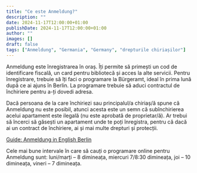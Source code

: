 ```yaml
---
title: "Ce este Anmeldung?"
description: ""
date: 2024-11-17T12:00:00+01:00
publishDate: 2024-11-17T12:00:00+01:00
author: ""
images: []
draft: false
tags: ["Anmeldung", "Germania", "Germany", "drepturile chiriașilor"]
---
```



Anmeldung este înregistrarea în oraș. Îți permite să primești un cod de identificare fiscală, un card pentru bibliotecă și acces la alte servicii. Pentru înregistrare, trebuie să îți faci o programare la Bürgeramt, ideal în prima lună după ce ai ajuns în Berlin. La programare trebuie să aduci contractul de închiriere pentru a-ți dovedi adresa.

Dacă persoana de la care închiriezi sau principalul/a chiriaș/ă spune că Anmeldung nu este posibil, atunci acesta este un semn că subînchirierea acelui apartament este ilegală (nu este aprobată de proprietar/ă). Ar trebui să încerci să găsești un apartament unde te poți înregistra, pentru că dacă ai un contract de închiriere, ai și mai multe drepturi și protecții.

[Guide: Anmeldung in English Berlin](https://allaboutberlin.com/guides/anmeldung-in-english-berlin)

Cele mai bune intervale în care să cauți o programare online pentru Anmeldung sunt: luni/marți – 8 dimineața, miercuri 7/8:30 dimineața, joi – 10 dimineața, vineri – 7 dimineața.


